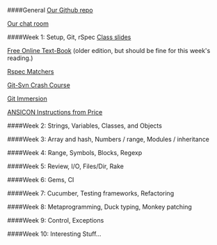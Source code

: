 ####General
[Our Github repo](https://github.com/UWE-Ruby/RubyFall2012)

[Our chat room](http://uwe-ruby.herokuapp.com/)

####Week 1: Setup, Git, rSpec
[Class slides](http://www.slideshare.net/reneedv/week1-14659732)

[Free Online Text-Book](http://www.ruby-doc.org/docs/ProgrammingRuby/) (older edition, but should be fine for this week's reading.)

[Rspec Matchers](http://rubydoc.info/gems/rspec-expectations/2.4.0/RSpec/Matchers)

[Git-Svn Crash Course](http://git.or.cz/course/svn.html)

[Git Immersion](http://gitimmersion.com/)

[ANSICON Instructions from Price](http://qastuffs.blogspot.com/2011/02/how-to-install-ansicon-for-cucumber-to.html)

####Week 2: Strings, Variables, Classes, and Objects

####Week 3: Array and hash, Numbers / range, Modules / inheritance

####Week 4: Range, Symbols, Blocks, Regexp

####Week 5: Review, I/O, Files/Dir, Rake

####Week 6: Gems, CI

####Week 7: Cucumber, Testing frameworks, Refactoring

####Week 8: Metaprogramming, Duck typing, Monkey patching

####Week 9: Control, Exceptions

####Week 10: Interesting Stuff...
